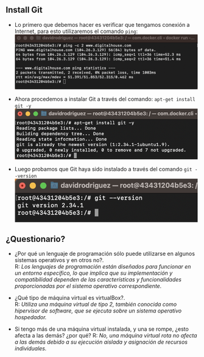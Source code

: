 ## Install Git

- Lo primero que debemos hacer es verificar que tengamos conexión a Internet, para esto utilizaremos el comando `ping`:
  ![](./img/ping-command.png)

* Ahora procedemos a instalar Git a través del comando: `apt-get install git -y`
  ![](./img/install-git-command.png)

* Luego probamos que Git haya sido instalado a través del comando `git --version`
  ![](./img/git-version-command.png)

## ¿Questionario?

- ¿Por qué un lenguaje de programación sólo puede utilizarse en algunos sistemas operativos y en otros no?.  
  R: _Los lenguajes de programación están diseñados para funcionar en un entorno específico, lo que implica que su implementación y compatibilidad dependen de las características y funcionalidades proporcionadas por el sistema operativo correspondiente._

- ¿Qué tipo de máquina virtual es virtualBox?.  
  R: _Utiliza una máquina virtual de tipo 2, también conocida como hipervisor de software, que se ejecuta sobre un sistema operativo hospedador._

- Si tengo más de una máquina virtual instalada, y una se rompe, ¿esto afecta a las demás? ¿por qué?
  R: _No, una máquina virtual rota no afecta a las demás debido a su ejecución aislada y asignación de recursos individuales._
